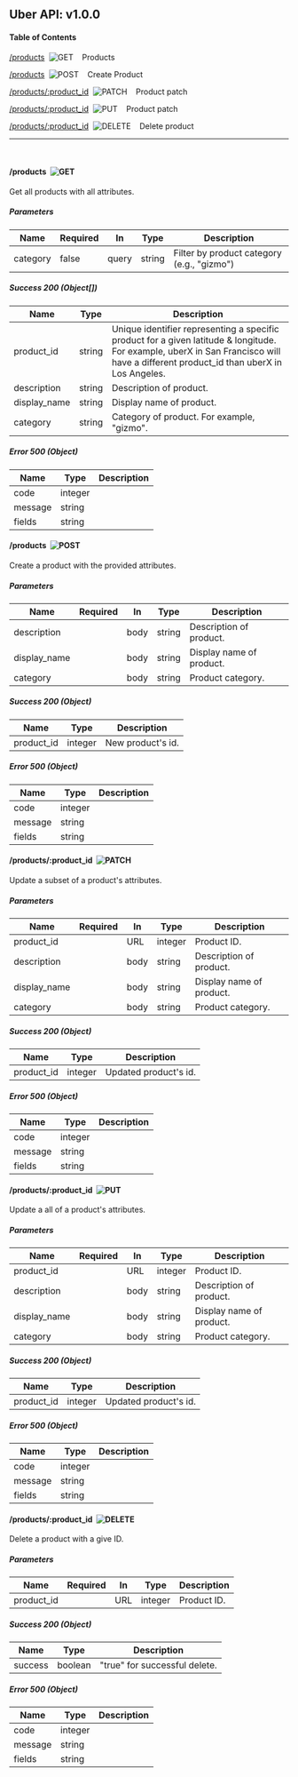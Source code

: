 ## Uber API: v1.0.0
#### Table of Contents


[/products](#/products_get)&nbsp;&nbsp;![GET](get.png)&nbsp;&nbsp;&nbsp;&nbsp;Products

[/products](#/products_post)&nbsp;&nbsp;![POST](post.png)&nbsp;&nbsp;&nbsp;&nbsp;Create Product



[/products/:product_id](#/products/:product_id_patch)&nbsp;&nbsp;![PATCH](patch.png)&nbsp;&nbsp;&nbsp;&nbsp;Product patch

[/products/:product_id](#/products/:product_id_put)&nbsp;&nbsp;![PUT](put.png)&nbsp;&nbsp;&nbsp;&nbsp;Product patch

[/products/:product_id](#/products/:product_id_delete)&nbsp;&nbsp;![DELETE](delete.png)&nbsp;&nbsp;&nbsp;&nbsp;Delete product



***
<br/>


#### <a id="/products_get">/products</a>&nbsp;&nbsp;![GET](get.png)

Get all products with all attributes.

##### Parameters
|Name|Required|In|Type|Description|
|---|---|---|---|---|
|category|false|query|string|Filter by product category (e.g., &quot;gizmo&quot;)|


##### Success 200 (Object[])
|Name|Type|Description|
|---|---|---|
|product_id|string|Unique identifier representing a specific product for a given latitude &amp; longitude. For example, uberX in San Francisco will have a different product_id than uberX in Los Angeles.|
|description|string|Description of product.|
|display_name|string|Display name of product.|
|category|string|Category of product. For example, &quot;gizmo&quot;.|

##### Error 500 (Object)
|Name|Type|Description|
|---|---|---|
|code|integer||
|message|string||
|fields|string||


#### <a id="/products_post">/products</a>&nbsp;&nbsp;![POST](post.png)

Create a product with the provided attributes.

##### Parameters
|Name|Required|In|Type|Description|
|---|---|---|---|---|
|description||body|string|Description of product.|
|display_name||body|string|Display name of product.|
|category||body|string|Product category.|


##### Success 200 (Object)
|Name|Type|Description|
|---|---|---|
|product_id|integer|New product&#39;s id.|

##### Error 500 (Object)
|Name|Type|Description|
|---|---|---|
|code|integer||
|message|string||
|fields|string||




#### <a id="/products/:product_id_patch">/products/:product_id</a>&nbsp;&nbsp;![PATCH](patch.png)

Update a subset of a product&#39;s attributes.

##### Parameters
|Name|Required|In|Type|Description|
|---|---|---|---|---|
|product_id||URL|integer|Product ID.|
|description||body|string|Description of product.|
|display_name||body|string|Display name of product.|
|category||body|string|Product category.|


##### Success 200 (Object)
|Name|Type|Description|
|---|---|---|
|product_id|integer|Updated product&#39;s id.|

##### Error 500 (Object)
|Name|Type|Description|
|---|---|---|
|code|integer||
|message|string||
|fields|string||


#### <a id="/products/:product_id_put">/products/:product_id</a>&nbsp;&nbsp;![PUT](put.png)

Update a all of a product&#39;s attributes.

##### Parameters
|Name|Required|In|Type|Description|
|---|---|---|---|---|
|product_id||URL|integer|Product ID.|
|description||body|string|Description of product.|
|display_name||body|string|Display name of product.|
|category||body|string|Product category.|


##### Success 200 (Object)
|Name|Type|Description|
|---|---|---|
|product_id|integer|Updated product&#39;s id.|

##### Error 500 (Object)
|Name|Type|Description|
|---|---|---|
|code|integer||
|message|string||
|fields|string||


#### <a id="/products/:product_id_delete">/products/:product_id</a>&nbsp;&nbsp;![DELETE](delete.png)

Delete a product with a give ID.

##### Parameters
|Name|Required|In|Type|Description|
|---|---|---|---|---|
|product_id||URL|integer|Product ID.|


##### Success 200 (Object)
|Name|Type|Description|
|---|---|---|
|success|boolean|&quot;true&quot; for successful delete.|

##### Error 500 (Object)
|Name|Type|Description|
|---|---|---|
|code|integer||
|message|string||
|fields|string||



